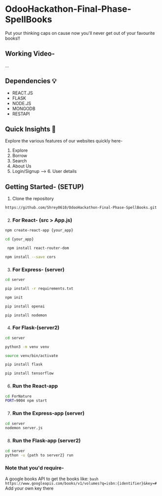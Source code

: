 # OdooHackathon-Final-Phase-SpellBooks
Put your thinking caps on cause now you'll never get out of your favourite books!!

## Working Video-
...

## Dependencies 💡
- REACT.JS
- FLASK
- NODE.JS
- MONGODB
- RESTAPI


## Quick Insights 💪 

Explore the various features of our websites quickly here- 
1. Explore
2. Borrow
3. Search
4. About Us
5. Login/Signup --> 6. User details


## Getting Started- (SETUP)

1. Clone the repository
```bash
https://github.com/Shrey0610/OdooHackathon-Final-Phase-SpellBooks.git
```


2. ### For React- (src > App.js)
```bash
npm create-react-app {your_app}
```

```bash
cd {your_app}
```

```bash
 npm install react-router-dom
```


```bash
npm install --save cors
```

3. ### For Express- (server)
```bash
cd server
```

```bash
pip install -r requirements.txt
```

```bash
npm init
```

```bash
pip install openai
```

```bash
pip install nodemon
```

4. ### For Flask-(server2)
```bash
cd server
```

```bash
python3 -m venv venv
```

```bash
source venv/bin/activate
```

```bash
pip install flask
```


```bash
pip install tensorflow
```



6. ### Run the React-app
```bash
cd ForNature
PORT=9004 npm start
```


7. ### Run the Express-app (server)
```bash
cd server
nodemon server.js
```

8. ### Run the Flask-app (server2)
```bash
cd server
python -u {path to server2} run
```


### Note that you'd require- 
A google books API to get the books like: ```bash https://www.googleapis.com/books/v1/volumes?q=isbn:{identifier}&key=# ```
Add your own key there



